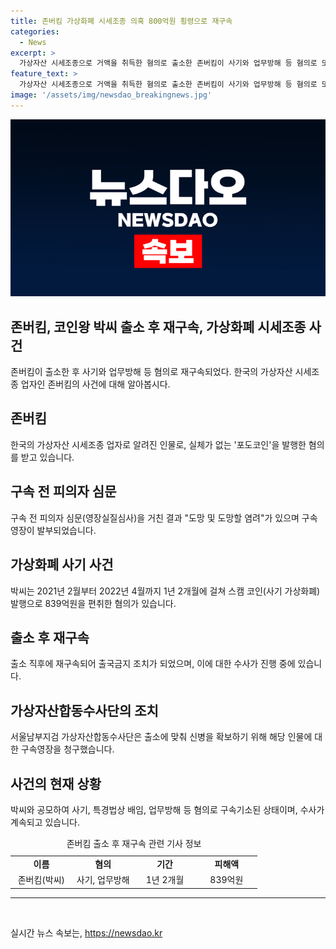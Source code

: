 ```yaml
---
title: 존버킴 가상화폐 시세조종 의혹 800억원 횡령으로 재구속
categories:
  - News
excerpt: >
  가상자산 시세조종으로 거액을 취득한 혐의로 출소한 존버킴이 사기와 업무방해 등 혐의로 또다시 구속되었다. 박씨는 코인원 임직원에 뇌물을 주고 실체가 없는 포도코인을 발행한 혐의를 받으며, 1년 2개월간 839억원을 횡령한 것으로 파악되었다. 출국금지 조치를 받은 박씨는 중국 밀항을 시도하다가 목포 해경에 붙잡혀 징역 10개월을 선고받은 바 있다. 출소 직후 구속된 박씨에 대한 신병확보를 위해 가상자산합동수사단이 구속영장을 청구했다.
feature_text: >
  가상자산 시세조종으로 거액을 취득한 혐의로 출소한 존버킴이 사기와 업무방해 등 혐의로 또다시 구속되었다. 박씨는 코인원 임직원에 뇌물을 주고 실체가 없는 포도코인을 발행한 혐의를 받으며, 1년 2개월간 839억원을 횡령한 것으로 파악되었다. 출국금지 조치를 받은 박씨는 중국 밀항을 시도하다가 목포 해경에 붙잡혀 징역 10개월을 선고받은 바 있다. 출소 직후 구속된 박씨에 대한 신병확보를 위해 가상자산합동수사단이 구속영장을 청구했다.
image: '/assets/img/newsdao_breakingnews.jpg'
---
```


<p><img src="/assets/img/newsdao_breakingnews.jpg" alt="ranknews 속보" /></p>

<h2 data-ke-size="size26">존버킴, 코인왕 박씨 출소 후 재구속, 가상화폐 시세조종 사건</h2>

<p data-ke-size="size16">존버킴이 출소한 후 사기와 업무방해 등 혐의로 재구속되었다. 한국의 가상자산 시세조종 업자인 존버킴의 사건에 대해 알아봅시다.</p>

<h2 data-ke-size="size22">존버킴</h2>

<p data-ke-size="size16">한국의 가상자산 시세조종 업자로 알려진 인물로, 실체가 없는 '포도코인'을 발행한 혐의를 받고 있습니다.</p>

<h2 data-ke-size="size22">구속 전 피의자 심문</h2>

<p data-ke-size="size16">구속 전 피의자 심문(영장실질심사)을 거친 결과 "도망 및 도망할 염려"가 있으며 구속영장이 발부되었습니다.</p>

<h2 data-ke-size="size22">가상화폐 사기 사건</h2>

<p data-ke-size="size16">박씨는 2021년 2월부터 2022년 4월까지 1년 2개월에 걸쳐 스캠 코인(사기 가상화폐) 발행으로 839억원을 편취한 혐의가 있습니다.</p>

<h2 data-ke-size="size22">출소 후 재구속</h2>

<p data-ke-size="size16">출소 직후에 재구속되어 출국금지 조치가 되었으며, 이에 대한 수사가 진행 중에 있습니다.</p>

<h2 data-ke-size="size22">가상자산합동수사단의 조치</h2>

<p data-ke-size="size16">서울남부지검 가상자산합동수사단은 출소에 맞춰 신병을 확보하기 위해 해당 인물에 대한 구속영장을 청구했습니다.</p>

<h2 data-ke-size="size22">사건의 현재 상황</h2>

<p data-ke-size="size16">박씨와 공모하여 사기, 특경법상 배임, 업무방해 등 혐의로 구속기소된 상태이며, 수사가 계속되고 있습니다.</p>

<table>
    <caption>
        존버킴 출소 후 재구속 관련 기사 정보
    </caption>
    <colgroup>
    <col width="25%">
    <col width="25%">
    <col width="25%">
    <col width="25%">
</colgroup>
    <tr>
        <td style="text-align: center; height: 17px;"><b>이름</b></td>
        <td style="text-align: center; height: 17px;"><b>혐의</b></td>
        <td style="text-align: center; height: 17px;"><b>기간</b></td>
        <td style="text-align: center; height: 17px;"><b>피해액</b></td>
    </tr>
    <tr>
        <td style="text-align: center; height: 17px;">존버킴(박씨)</td>
        <td style="text-align: center; height: 17px;">사기, 업무방해</td>
        <td style="text-align: center; height: 17px;">1년 2개월</td>
        <td style="text-align: center; height: 17px;">839억원</td>
    </tr>
</table>

<hr>

<p data-ke-size="size16">&nbsp;</p>
실시간 뉴스 속보는, <a href="https://newsdao.kr" rel="dofollow">https://newsdao.kr</a>


